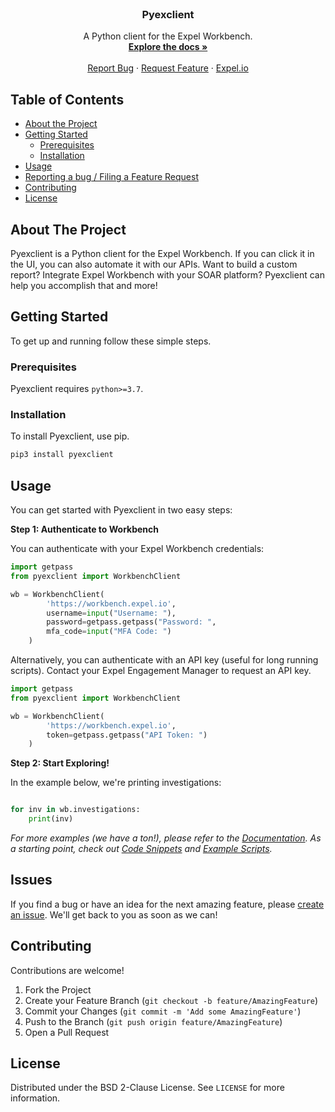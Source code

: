 <br />
<p align="center">
  <h3 align="center">Pyexclient</h3>

  <p align="center">
    A Python client for the Expel Workbench.
    <br />
    <a href="https://pyexclient.readthedocs.io"><strong>Explore the docs »</strong></a>
    <br />
    <br />
    <a href="https://github.com/expel-io/pyexclient/issues">Report Bug</a>
    ·
    <a href="https://github.com/expel-io/pyexclient/issues">Request Feature</a>
    ·
    <a href="https://expel.io">Expel.io</a>
  </p>
</p>


<!-- TABLE OF CONTENTS -->
## Table of Contents

* [About the Project](#about-the-project)
* [Getting Started](#getting-started)
  * [Prerequisites](#prerequisites)
  * [Installation](#installation)
* [Usage](#usage)
* [Reporting a bug / Filing a Feature Request](#issues)
* [Contributing](#contributing)
* [License](#license)


<!-- ABOUT THE PROJECT -->
## About The Project

Pyexclient is a Python client for the Expel Workbench. If you can click it in the UI, you can also automate it with our APIs. Want to build a custom report? Integrate Expel Workbench with your SOAR platform? Pyexclient can help you accomplish that and more!


<!-- GETTING STARTED -->
## Getting Started

To get up and running follow these simple steps.

### Prerequisites

Pyexclient requires `python>=3.7`.

### Installation

To install Pyexclient, use pip.

```sh
pip3 install pyexclient
```


<!-- USAGE EXAMPLES -->
## Usage

You can get started with Pyexclient in two easy steps:

**Step 1: Authenticate to Workbench**

You can authenticate with your Expel Workbench credentials:
```py
import getpass
from pyexclient import WorkbenchClient

wb = WorkbenchClient(
        'https://workbench.expel.io',
        username=input("Username: "),
        password=getpass.getpass("Password: ",
        mfa_code=input("MFA Code: ")
    )
```

Alternatively, you can authenticate with an API key (useful for long running scripts). Contact your Expel Engagement Manager to request an API key.
```py
import getpass
from pyexclient import WorkbenchClient

wb = WorkbenchClient(
        'https://workbench.expel.io',
        token=getpass.getpass("API Token: ")
    )
```

**Step 2: Start Exploring!**

In the example below, we're printing investigations:
```py

for inv in wb.investigations:
    print(inv)
```

_For more examples (we have a ton!), please refer to the [Documentation](https://pyexclient.readthedocs.io). As a starting point, check out [Code Snippets](https://pyexclient.readthedocs.io/en/latest/examples/examples.html) and [Example Scripts](https://github.com/expel-io/pyexclient/tree/main/examples)._


<!-- ISSUES -->
## Issues

If you find a bug or have an idea for the next amazing feature, please [create an issue](https://github.com/expel-io/pyexclient/issues). We'll get back to you as soon as we can!


<!-- CONTRIBUTING -->
## Contributing

Contributions are welcome!

1. Fork the Project
2. Create your Feature Branch (`git checkout -b feature/AmazingFeature`)
3. Commit your Changes (`git commit -m 'Add some AmazingFeature'`)
4. Push to the Branch (`git push origin feature/AmazingFeature`)
5. Open a Pull Request


<!-- LICENSE -->
## License

Distributed under the BSD 2-Clause License. See `LICENSE` for more information.

